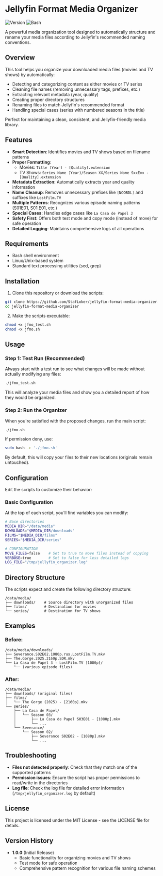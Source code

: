# Jellyfin Format Media Organizer

![Version](https://img.shields.io/badge/version-1.0.0-blue.svg)
![Bash](https://img.shields.io/badge/language-bash-green.svg)

A powerful media organization tool designed to automatically structure and rename your media files according to Jellyfin's recommended naming conventions.

## Overview

This tool helps you organize your downloaded media files (movies and TV shows) by automatically:

- Detecting and categorizing content as either movies or TV series
- Cleaning file names (removing unnecessary tags, prefixes, etc.)
- Extracting relevant metadata (year, quality)
- Creating proper directory structures
- Renaming files to match Jellyfin's recommended format
- Handling special cases (series with numbered seasons in the title)

Perfect for maintaining a clean, consistent, and Jellyfin-friendly media library.

## Features

- **Smart Detection**: Identifies movies and TV shows based on filename patterns
- **Proper Formatting**:
  - Movies: `Title (Year) - [Quality].extension`
  - TV Shows: `Series Name (Year)/Season XX/Series Name SxxExx - [Quality].extension`
- **Metadata Extraction**: Automatically extracts year and quality information
- **Name Cleanup**: Removes unnecessary prefixes like `[NOOBDL]` and suffixes like `LostFilm.TV`
- **Multiple Patterns**: Recognizes various episode naming patterns (S01E01, S01.E01, etc.)
- **Special Cases**: Handles edge cases like `La Casa de Papel 3`
- **Safety First**: Offers both test mode and copy mode (instead of move) for safe operation
- **Detailed Logging**: Maintains comprehensive logs of all operations

## Requirements

- Bash shell environment
- Linux/Unix-based system
- Standard text processing utilities (sed, grep)

## Installation

1. Clone this repository or download the scripts:

```bash
git clone https://github.com/StafLoker/jellyfin-format-media-organizer.git
cd jellyfin-format-media-organizer
```

2. Make the scripts executable:

```bash
chmod +x jfmo_test.sh
chmod +x jfmo.sh
```

## Usage

### Step 1: Test Run (Recommended)

Always start with a test run to see what changes will be made without actually modifying any files:

```bash
./jfmo_test.sh
```

This will analyze your media files and show you a detailed report of how they would be organized.

### Step 2: Run the Organizer

When you're satisfied with the proposed changes, run the main script:

```bash
./jfmo.sh
```

If permission deny, use:

```bash
sudo bash -c './jfmo.sh'
```

By default, this will copy your files to their new locations (originals remain untouched).

## Configuration

Edit the scripts to customize their behavior:

### Basic Configuration

At the top of each script, you'll find variables you can modify:

```bash
# Base directories
MEDIA_DIR="/data/media"
DOWNLOADS="$MEDIA_DIR/downloads"
FILMS="$MEDIA_DIR/films"
SERIES="$MEDIA_DIR/series"

# CONFIGURATION
MOVE_FILES=false    # Set to true to move files instead of copying
VERBOSE=true        # Set to false for less detailed logs
LOG_FILE="/tmp/jellyfin_organizer.log"
```

## Directory Structure

The scripts expect and create the following directory structure:

```
/data/media/
├── downloads/    # Source directory with unorganized files
├── films/        # Destination for movies
└── series/       # Destination for TV shows
```

## Examples

### Before:
```
/data/media/downloads/
├── Severance.S02E02.1080p.rus.LostFilm.TV.mkv
├── The.Gorge.2025.2160p.SDR.mkv
└── La Casa de Papel 3 - LostFilm.TV [1080p]/
    └── (various episode files)
```

### After:
```
/data/media/
├── downloads/ (original files)
├── films/
│   └── The Gorge (2025) - [2160p].mkv
└── series/
    ├── La Casa de Papel/
    │   └── Season 03/
    │       ├── La Casa de Papel S03E01 - [1080p].mkv
    │       └── ...
    └── Severance/
        └── Season 02/
            ├── Severance S02E02 - [1080p].mkv
            └── ...
```

## Troubleshooting

- **Files not detected properly**: Check that they match one of the supported patterns
- **Permission issues**: Ensure the script has proper permissions to read/write in the directories
- **Log file**: Check the log file for detailed error information (`/tmp/jellyfin_organizer.log` by default)

## License

This project is licensed under the MIT License - see the LICENSE file for details.

## Version History

- **1.0.0** (Initial Release)
  - Basic functionality for organizing movies and TV shows
  - Test mode for safe operation
  - Comprehensive pattern recognition for various file naming schemes